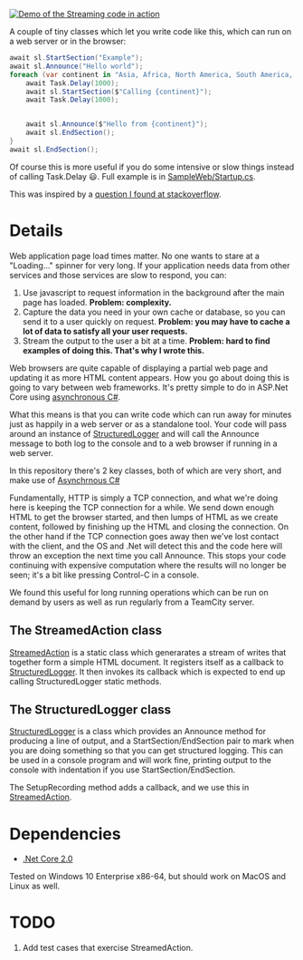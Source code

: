 [![Demo of the Streaming code in action](https://i.imgur.com/HwCWR6p.png)](https://youtu.be/5oReOatUnks)

A couple of tiny classes which let you write code like this, 
which can run on a web server or in the browser:

```csharp
await sl.StartSection("Example");
await sl.Announce("Hello world");
foreach (var continent in "Asia, Africa, North America, South America, Antarctica, Europe, Australia".Split(", ")) {
    await Task.Delay(1000);
    await sl.StartSection($"Calling {continent}");
    await Task.Delay(1000);


    await sl.Announce($"Hello from {continent}");
    await sl.EndSection();
}
await sl.EndSection();
```


Of course this is more useful if you do some intensive or slow things 
instead of calling Task.Delay :smiley:. Full example is in 
[SampleWeb/Startup.cs](SampleWeb/Startup.cs).

This was inspired by a [question I found at stackoverflow](https://stackoverflow.com/questions/42722936/asp-net-core-1-1-chunked-responses).

# Details

Web application page load times matter. No one wants to stare at a 
"Loading..." spinner for very long. If your application needs data 
from other services and those services are slow to respond, you can:

1. Use javascript to request information in the background after the main 
page has loaded. **Problem: complexity.**
1. Capture the data you need in your own cache or database, so you can send 
it to a user quickly on request. **Problem: you may have to cache a lot of 
data to satisfy all your user requests.**
1. Stream the output to the user a bit at a time. **Problem: hard to find 
examples of doing this. That's why I wrote this.**

Web browsers are quite capable of displaying a partial web page and updating it 
as more HTML content appears. How you go about doing this is going to vary 
between web frameworks. It's pretty simple to do in ASP.Net Core using
[asynchronous C#](https://docs.microsoft.com/en-us/dotnet/csharp/async).

What this means is that you can write code which can run away for minutes 
just as happily in a web server or as a standalone tool. Your code will pass
around an instance of [StructuredLogger](Lib/StructuredLogger.cs) and will call
the Announce message to both log to the console and to a web browser if
running in a web server.

In this repository there's 2 key classes, both of which are very short, and
make use of [Asynchrnous C#](https://docs.microsoft.com/en-us/dotnet/csharp/async)

Fundamentally, HTTP is simply a TCP connection, and what we're doing here
is keeping the TCP connection for a while. We send down enough HTML to get
the browser started, and then lumps of HTML as we create content, followed by
finishing up the HTML and closing the connection. On the other hand if the
TCP connection goes away then we've lost contact with the client, and the OS
and .Net will detect this and the code here will throw an exception the next
time you call Announce. This stops your code continuing with expensive computation
where the results will no longer be seen; it's a bit like pressing Control-C in a
console.

We found this useful for long running operations which can be run on demand by
users as well as run regularly from a TeamCity server. 

## The StreamedAction class

[StreamedAction](Lib/StreamedAction.cs) is a static class which generarates
a stream of writes that together form a simple HTML document. It registers
itself as a callback to [StructuredLogger](Lib/StructuredLogger.cs). 
It then invokes its callback which is expected to end up calling StructuredLogger 
static methods.

## The StructuredLogger class

[StructuredLogger](Lib/StructuredLogger.cs) is a class which provides
an Announce method for producing a line of output, and a StartSection/EndSection
pair to mark when you are doing something so that you can get structured logging.
This can be used in a console program and will work fine, printing output to the 
console with indentation if you use StartSection/EndSection. 

The SetupRecording method adds a callback, and we use this in
[StreamedAction](Lib/StreamedAction.cs).

# Dependencies

* [.Net Core 2.0](https://github.com/dotnet/core/blob/master/release-notes/download-archives/2.0.0-download.md)

Tested on Windows 10 Enterprise x86-64, but should work on MacOS and Linux as well.

# TODO 

1. Add test cases that exercise StreamedAction.
